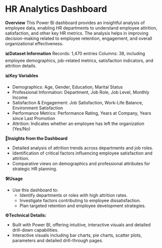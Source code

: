 # HR Analytics Dashboard
**Overview**
This Power BI dashboard provides an insightful analysis of employee data, enabling HR departments to understand employee attrition, satisfaction, and other key HR metrics. The analysis helps in improving decision-making related to employee retention, engagement, and overall organizational effectiveness.

**📊Dataset Information**
Records: 1,470 entries
Columns: 38, including employee demographics, job-related metrics, satisfaction indicators, and attrition details.

**📊Key Variables** 
- Demographics: Age, Gender, Education, Marital Status
- Professional Information: Department, Job Role, Job Level, Monthly Income
- Satisfaction & Engagement: Job Satisfaction, Work-Life Balance, Environment Satisfaction
- Performance Metrics: Performance Rating, Years at Company, Years since Last Promotion
- Attrition: Indicates whether an employee has left the organization (Yes/No)

**🌟Insights from the Dashboard**
- Detailed analysis of attrition trends across departments and job roles.
- Identification of critical factors influencing employee satisfaction and attrition.
- Comparative views on demographics and professional attributes for strategic HR planning.

**🛠️Usage**
- Use this dashboard to:
  - Identify departments or roles with high attrition rates.
  - Investigate factors contributing to employee dissatisfaction.
  - Plan targeted retention and employee development strategies.

**⚙️Technical Details:**
- Built with Power BI, offering intuitive, interactive visuals and detailed drill-down capabilities.
- Interactive visuals including bar charts, pie charts, scatter plots, parameters and detailed drill-through pages.


